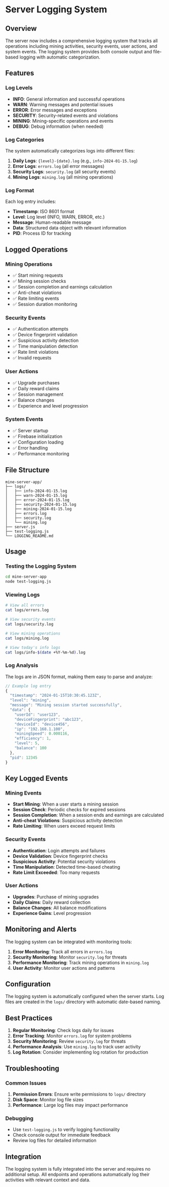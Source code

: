 # Server Logging System

## Overview

The server now includes a comprehensive logging system that tracks all operations including mining activities, security events, user actions, and system events. The logging system provides both console output and file-based logging with automatic categorization.

## Features

### Log Levels
- **INFO**: General information and successful operations
- **WARN**: Warning messages and potential issues
- **ERROR**: Error messages and exceptions
- **SECURITY**: Security-related events and violations
- **MINING**: Mining-specific operations and events
- **DEBUG**: Debug information (when needed)

### Log Categories
The system automatically categorizes logs into different files:

1. **Daily Logs**: `{level}-{date}.log` (e.g., `info-2024-01-15.log`)
2. **Error Logs**: `errors.log` (all error messages)
3. **Security Logs**: `security.log` (all security events)
4. **Mining Logs**: `mining.log` (all mining operations)

### Log Format
Each log entry includes:
- **Timestamp**: ISO 8601 format
- **Level**: Log level (INFO, WARN, ERROR, etc.)
- **Message**: Human-readable message
- **Data**: Structured data object with relevant information
- **PID**: Process ID for tracking

## Logged Operations

### Mining Operations
- ✅ Start mining requests
- ✅ Mining session checks
- ✅ Session completion and earnings calculation
- ✅ Anti-cheat violations
- ✅ Rate limiting events
- ✅ Session duration monitoring

### Security Events
- ✅ Authentication attempts
- ✅ Device fingerprint validation
- ✅ Suspicious activity detection
- ✅ Time manipulation detection
- ✅ Rate limit violations
- ✅ Invalid requests

### User Actions
- ✅ Upgrade purchases
- ✅ Daily reward claims
- ✅ Session management
- ✅ Balance changes
- ✅ Experience and level progression

### System Events
- ✅ Server startup
- ✅ Firebase initialization
- ✅ Configuration loading
- ✅ Error handling
- ✅ Performance monitoring

## File Structure

```
mine-server-app/
├── logs/
│   ├── info-2024-01-15.log
│   ├── warn-2024-01-15.log
│   ├── error-2024-01-15.log
│   ├── security-2024-01-15.log
│   ├── mining-2024-01-15.log
│   ├── errors.log
│   ├── security.log
│   └── mining.log
├── server.js
├── test-logging.js
└── LOGGING_README.md
```

## Usage

### Testing the Logging System
```bash
cd mine-server-app
node test-logging.js
```

### Viewing Logs
```bash
# View all errors
cat logs/errors.log

# View security events
cat logs/security.log

# View mining operations
cat logs/mining.log

# View today's info logs
cat logs/info-$(date +%Y-%m-%d).log
```

### Log Analysis
The logs are in JSON format, making them easy to parse and analyze:

```javascript
// Example log entry
{
  "timestamp": "2024-01-15T10:30:45.123Z",
  "level": "mining",
  "message": "Mining session started successfully",
  "data": {
    "userId": "user123",
    "deviceFingerprint": "abc123",
    "deviceId": "device456",
    "ip": "192.168.1.100",
    "miningSpeed": 0.000116,
    "efficiency": 1,
    "level": 5,
    "balance": 100
  },
  "pid": 12345
}
```

## Key Logged Events

### Mining Events
- **Start Mining**: When a user starts a mining session
- **Session Check**: Periodic checks for expired sessions
- **Session Completion**: When a session ends and earnings are calculated
- **Anti-cheat Violations**: Suspicious activity detection
- **Rate Limiting**: When users exceed request limits

### Security Events
- **Authentication**: Login attempts and failures
- **Device Validation**: Device fingerprint checks
- **Suspicious Activity**: Potential security violations
- **Time Manipulation**: Detected time-based cheating
- **Rate Limit Exceeded**: Too many requests

### User Actions
- **Upgrades**: Purchase of mining upgrades
- **Daily Claims**: Daily reward collection
- **Balance Changes**: All balance modifications
- **Experience Gains**: Level progression

## Monitoring and Alerts

The logging system can be integrated with monitoring tools:

1. **Error Monitoring**: Track all errors in `errors.log`
2. **Security Monitoring**: Monitor `security.log` for threats
3. **Performance Monitoring**: Track mining operations in `mining.log`
4. **User Activity**: Monitor user actions and patterns

## Configuration

The logging system is automatically configured when the server starts. Log files are created in the `logs/` directory with automatic date-based naming.

## Best Practices

1. **Regular Monitoring**: Check logs daily for issues
2. **Error Tracking**: Monitor `errors.log` for system problems
3. **Security Monitoring**: Review `security.log` for threats
4. **Performance Analysis**: Use `mining.log` to track user activity
5. **Log Rotation**: Consider implementing log rotation for production

## Troubleshooting

### Common Issues
1. **Permission Errors**: Ensure write permissions to `logs/` directory
2. **Disk Space**: Monitor log file sizes
3. **Performance**: Large log files may impact performance

### Debugging
- Use `test-logging.js` to verify logging functionality
- Check console output for immediate feedback
- Review log files for detailed information

## Integration

The logging system is fully integrated into the server and requires no additional setup. All endpoints and operations automatically log their activities with relevant context and data. 